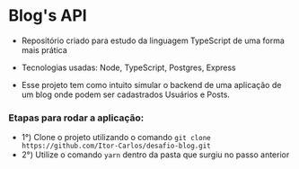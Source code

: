 # Blog's API

* Repositório criado para estudo da linguagem TypeScript de uma forma mais prática

* Tecnologias usadas: Node, TypeScript, Postgres, Express

* Esse projeto tem como intuito simular o backend de uma aplicação de um blog onde podem ser cadastrados Usuários e Posts.


### Etapas para rodar a aplicação:
* 1°) Clone o projeto utilizando o comando `git clone https://github.com/Itor-Carlos/desafio-blog.git`
* 2°) Utilize o comando `yarn` dentro da pasta que surgiu no passo anterior
